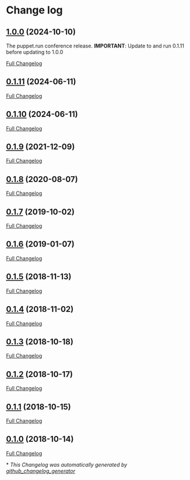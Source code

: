 # Change log

## [1.0.0](https://github.com/bzed/bzed-dehydrated/tree/0.1.10) (2024-10-10)

The puppet.run conference release.
**IMPORTANT**: Update to and run 0.1.11 before updating to 1.0.0

[Full Changelog](https://github.com/bzed/bzed-dehydrated/compare/0.1.10...1.0.0)

## [0.1.11](https://github.com/bzed/bzed-dehydrated/tree/0.1.11) (2024-06-11)

[Full Changelog](https://github.com/bzed/bzed-dehydrated/compare/0.1.10...0.1.11)

## [0.1.10](https://github.com/bzed/bzed-dehydrated/tree/0.1.10) (2024-06-11)

[Full Changelog](https://github.com/bzed/bzed-dehydrated/compare/0.1.9...0.1.10)

## [0.1.9](https://github.com/bzed/bzed-dehydrated/tree/0.1.9) (2021-12-09)

[Full Changelog](https://github.com/bzed/bzed-dehydrated/compare/0.1.8...0.1.9)

## [0.1.8](https://github.com/bzed/bzed-dehydrated/tree/0.1.8) (2020-08-07)

[Full Changelog](https://github.com/bzed/bzed-dehydrated/compare/0.1.7...0.1.8)

## [0.1.7](https://github.com/bzed/bzed-dehydrated/tree/0.1.7) (2019-10-02)

[Full Changelog](https://github.com/bzed/bzed-dehydrated/compare/0.1.6...0.1.7)

## [0.1.6](https://github.com/bzed/bzed-dehydrated/tree/0.1.6) (2019-01-07)

[Full Changelog](https://github.com/bzed/bzed-dehydrated/compare/0.1.5...0.1.6)

## [0.1.5](https://github.com/bzed/bzed-dehydrated/tree/0.1.5) (2018-11-13)

[Full Changelog](https://github.com/bzed/bzed-dehydrated/compare/0.1.4...0.1.5)

## [0.1.4](https://github.com/bzed/bzed-dehydrated/tree/0.1.4) (2018-11-02)

[Full Changelog](https://github.com/bzed/bzed-dehydrated/compare/0.1.3...0.1.4)

## [0.1.3](https://github.com/bzed/bzed-dehydrated/tree/0.1.3) (2018-10-18)

[Full Changelog](https://github.com/bzed/bzed-dehydrated/compare/0.1.2...0.1.3)

## [0.1.2](https://github.com/bzed/bzed-dehydrated/tree/0.1.2) (2018-10-17)

[Full Changelog](https://github.com/bzed/bzed-dehydrated/compare/0.1.1...0.1.2)

## [0.1.1](https://github.com/bzed/bzed-dehydrated/tree/0.1.1) (2018-10-15)

[Full Changelog](https://github.com/bzed/bzed-dehydrated/compare/0.1.0...0.1.1)

## [0.1.0](https://github.com/bzed/bzed-dehydrated/tree/0.1.0) (2018-10-14)

[Full Changelog](https://github.com/bzed/bzed-dehydrated/compare/2585dcb0c7cfc5d9848fc90b18f006de54be56bb...0.1.0)



\* *This Changelog was automatically generated by [github_changelog_generator](https://github.com/skywinder/Github-Changelog-Generator)*
